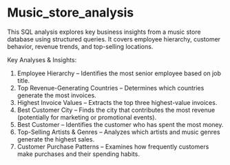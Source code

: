 # Music_store_analysis
  

This SQL analysis explores key business insights from a music store database using structured queries. It covers employee hierarchy, customer behavior, revenue trends, and top-selling locations.  

Key Analyses & Insights:
1. Employee Hierarchy – Identifies the most senior employee based on job title.  
2. Top Revenue-Generating Countries – Determines which countries generate the most invoices.  
3. Highest Invoice Values – Extracts the top three highest-value invoices.  
4. Best Customer City – Finds the city that contributes the most revenue (potentially for marketing or promotional events).  
5. Best Customer – Identifies the customer who has spent the most money.  
6. Top-Selling Artists & Genres – Analyzes which artists and music genres generate the highest sales.  
7. Customer Purchase Patterns – Examines how frequently customers make purchases and their spending habits.  

